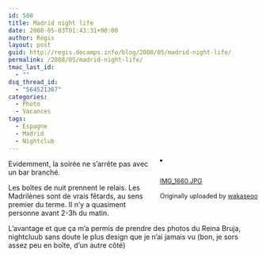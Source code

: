 ```yaml
---
id: 508
title: Madrid night life
date: 2008-05-03T01:43:31+00:00
author: Régis
layout: post
guid: http://regis.decamps.info/blog/2008/05/madrid-night-life/
permalink: /2008/05/madrid-night-life/
tmac_last_id:
  - ""
dsq_thread_id:
  - "564521367"
categories:
  - Photo
  - Vacances
tags:
  - Espagne
  - Madrid
  - Nightclub
---
```

<div style="float: right; margin-left: 10px; margin-bottom: 10px;">
  <a href="http://www.flickr.com/photos/wakaseoo/2463390811/" title="photo sharing"><img src="http://farm3.static.flickr.com/2035/2463390811_eed176bd0c_m.jpg" alt="" style="border: solid 2px #000000;" /></a><br /> <br /> <span style="font-size: 0.9em; margin-top: 0px;"><br /> <a href="http://www.flickr.com/photos/wakaseoo/2463390811/">IMG_1660.JPG</a><br /> <br /> Originally uploaded by <a href="http://www.flickr.com/people/wakaseoo/">wakaseoo</a><br /> </span>
</div>

Evidemment, la soirée ne s’arrête pas avec un bar branché.

Les boîtes de nuit prennent le relais. Les Madrilènes sont de vrais fêtards, au sens premier du terme. Il n’y a quasiment personne avant 2-3h du matin. 

L’avantage et que ça m’a permis de prendre des photos du Reina Bruja, nightcluub sans doute le plus design que je n’ai jamais vu (bon, je sors assez peu en boîte, d’un autre côté)
  
<br clear="all" />
